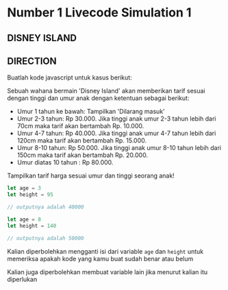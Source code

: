 # Number 1 Livecode Simulation 1

## **DISNEY ISLAND**

## DIRECTION

Buatlah kode javascript untuk kasus berikut:

Sebuah wahana bermain 'Disney Island' akan memberikan tarif sesuai dengan tinggi dan umur anak dengan ketentuan sebagai berikut:

- Umur 1 tahun ke bawah: Tampilkan 'Dilarang masuk'
- Umur 2-3 tahun: Rp 30.000. Jika tinggi anak umur 2-3 tahun lebih dari 70cm maka tarif akan bertambah Rp. 10.000.
- Umur 4-7 tahun: Rp 40.000. Jika tinggi anak umur 4-7 tahun lebih dari 120cm maka tarif akan bertambah Rp. 15.000.
- Umur 8-10 tahun: Rp 50.000. Jika tinggi anak umur 8-10 tahun lebih dari 150cm maka tarif akan bertambah Rp. 20.000.
- Umur diatas 10 tahun : Rp 80.000.

Tampilkan tarif harga sesuai umur dan tinggi seorang anak!

```js
let age = 3
let height = 95

// outputnya adalah 40000
```


```js
let age = 8
let height = 140

// outputnya adalah 50000
```

Kalian diperbolehkan mengganti isi dari variable `age` dan `height` untuk memeriksa apakah kode yang kamu buat sudah benar atau belum

Kalian juga diperbolehkan membuat variable lain jika menurut kalian itu diperlukan